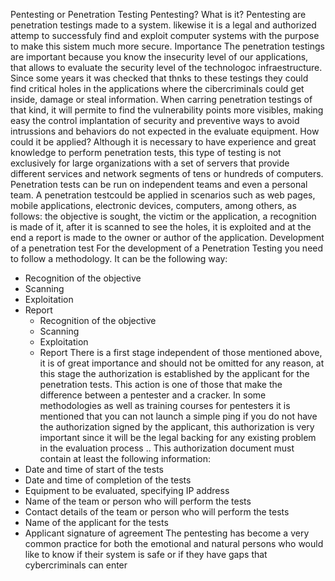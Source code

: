 Pentesting or Penetration Testing
Pentesting? What is it?
Pentesting are penetration testings made to a system. likewise it is a legal and authorized attemp to successfuly find and exploit  computer systems with the purpose to make this sistem much more secure.
Importance
The penetration testings are important because you know the insecurity level of our applications, that allows to evaluate the security level of the technologoc infraestructure. Since some years it was checked that thnks to these testings they could find critical holes in the applications where the cibercriminals could get inside, damage or steal information.
When carring penetration testings of that kind, it will permite to find the vulnerability points more visibles, making easy the control implantation of security and preventive ways to avoid intrussions and behaviors do not expected in the evaluate equipment.
How could it be applied?
Although it is necessary to have experience and great knowledge to perform penetration tests, this type of testing is not exclusively for large organizations with a set of servers that provide different services and network segments of tens or hundreds of computers.
Penetration tests can be run on independent teams and even a personal team.
A penetration testcould be applied in scenarios such as web pages, mobile applications, electronic devices, computers, among others, as follows: the objective is sought, the victim or the application, a recognition is made of it, after it is scanned to see the holes, it is exploited and at the end a report is made to the owner or author of the application.
Development of a penetration test
For the development of a Penetration Testing you need to follow a methodology. It can be the following way:
- Recognition of the objective
- Scanning
- Exploitation
- Report
	- Recognition of the objective
	- Scanning
	- Exploitation
	- Report
There is a first stage independent of those mentioned above, it is of great importance and should not be omitted for any reason, at this stage the authorization is established by the applicant for the penetration tests. This action is one of those that make the difference between a pentester and a cracker.
In some methodologies as well as training courses for pentesters it is mentioned that you can not launch a simple ping if you do not have the authorization signed by the applicant, this authorization is very important since it will be the legal backing for any existing problem in the evaluation process ..
This authorization document must contain at least the following information:
- Date and time of start of the tests
- Date and time of completion of the tests
- Equipment to be evaluated, specifying IP address
- Name of the team or person who will perform the tests
- Contact details of the team or person who will perform the tests
- Name of the applicant for the tests
- Applicant signature of agreement
The pentesting has become a very common practice for both the emotional and natural persons who would like to know if their system is safe or if they have gaps that cybercriminals can enter
